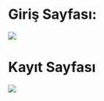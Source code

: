 # Giriş Sayfası:
![](../frontend/src/images/GirisSayfası.png) 
# Kayıt  Sayfası
![](../frontend/src/images/KayıtolSayfası.png)
